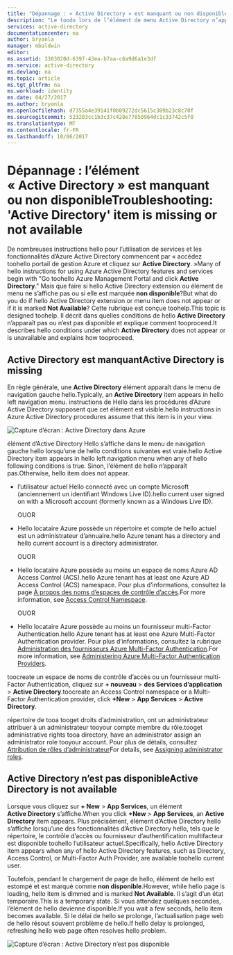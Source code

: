 ```yaml
---
title: "Dépannage : « Active Directory » est manquant ou non disponible | Documents Microsoft"
description: "Le toodo lors de l’élément de menu Active Directory n’apparaît pas dans hello portail de gestion Azure."
services: active-directory
documentationcenter: na
author: bryanla
manager: mbaldwin
editor: 
ms.assetid: 3383020d-6397-43ea-b7aa-c6a9d6a1e3df
ms.service: active-directory
ms.devlang: na
ms.topic: article
ms.tgt_pltfrm: na
ms.workload: identity
ms.date: 04/27/2017
ms.author: bryanla
ms.openlocfilehash: d7355a4e39141f0b09272dc5615c309b23c8c70f
ms.sourcegitcommit: 523283cc1b3c37c428e77850964dc1c33742c5f0
ms.translationtype: MT
ms.contentlocale: fr-FR
ms.lasthandoff: 10/06/2017
---
```

# <a name="troubleshooting-active-directory-item-is-missing-or-not-available"></a><span data-ttu-id="66414-103">Dépannage : l’élément « Active Directory » est manquant ou non disponible</span><span class="sxs-lookup"><span data-stu-id="66414-103">Troubleshooting: 'Active Directory' item is missing or not available</span></span>
<span data-ttu-id="66414-104">De nombreuses instructions hello pour l’utilisation de services et les fonctionnalités d’Azure Active Directory commencent par « accédez toohello portail de gestion Azure et cliquez sur **Active Directory**. »</span><span class="sxs-lookup"><span data-stu-id="66414-104">Many of hello instructions for using Azure Active Directory features and services begin with "Go toohello Azure Management Portal and click **Active Directory**."</span></span> <span data-ttu-id="66414-105">Mais que faire si hello Active Directory extension ou élément de menu ne s’affiche pas ou si elle est marquée **non disponible**?</span><span class="sxs-lookup"><span data-stu-id="66414-105">But what do you do if hello Active Directory extension or menu item does not appear or if it is marked **Not Available**?</span></span> <span data-ttu-id="66414-106">Cette rubrique est conçue toohelp.</span><span class="sxs-lookup"><span data-stu-id="66414-106">This topic is designed toohelp.</span></span> <span data-ttu-id="66414-107">Il décrit dans quelles conditions de hello **Active Directory** n’apparaît pas ou n’est pas disponible et explique comment tooproceed.</span><span class="sxs-lookup"><span data-stu-id="66414-107">It describes hello conditions under which **Active Directory** does not appear or is unavailable and explains how tooproceed.</span></span>

## <a name="active-directory-is-missing"></a><span data-ttu-id="66414-108">Active Directory est manquant</span><span class="sxs-lookup"><span data-stu-id="66414-108">Active Directory is missing</span></span>
<span data-ttu-id="66414-109">En règle générale, une **Active Directory** élément apparaît dans le menu de navigation gauche hello.</span><span class="sxs-lookup"><span data-stu-id="66414-109">Typically, an **Active Directory** item appears in hello left navigation menu.</span></span> <span data-ttu-id="66414-110">instructions de Hello dans les procédures d’Azure Active Directory supposent que cet élément est visible.</span><span class="sxs-lookup"><span data-stu-id="66414-110">hello instructions in Azure Active Directory procedures assume that this item is in your view.</span></span>

![Capture d’écran : Active Directory dans Azure](./media/active-directory-troubleshooting/typical-view.png)

<span data-ttu-id="66414-112">élément d’Active Directory Hello s’affiche dans le menu de navigation gauche hello lorsqu’une de hello conditions suivantes est vraie.</span><span class="sxs-lookup"><span data-stu-id="66414-112">hello Active Directory item appears in hello left navigation menu when any of hello following conditions is true.</span></span> <span data-ttu-id="66414-113">Sinon, l’élément de hello n’apparaît pas.</span><span class="sxs-lookup"><span data-stu-id="66414-113">Otherwise, hello item does not appear.</span></span>

* <span data-ttu-id="66414-114">l’utilisateur actuel Hello connecté avec un compte Microsoft (anciennement un identifiant Windows Live ID).</span><span class="sxs-lookup"><span data-stu-id="66414-114">hello current user signed on with a Microsoft account (formerly known as a Windows Live ID).</span></span>
  
    <span data-ttu-id="66414-115">OU</span><span class="sxs-lookup"><span data-stu-id="66414-115">OR</span></span>
* <span data-ttu-id="66414-116">Hello locataire Azure possède un répertoire et compte de hello actuel est un administrateur d’annuaire.</span><span class="sxs-lookup"><span data-stu-id="66414-116">hello Azure tenant has a directory and hello current account is a directory administrator.</span></span>
  
    <span data-ttu-id="66414-117">OU</span><span class="sxs-lookup"><span data-stu-id="66414-117">OR</span></span>
* <span data-ttu-id="66414-118">Hello locataire Azure possède au moins un espace de noms Azure AD Access Control (ACS).</span><span class="sxs-lookup"><span data-stu-id="66414-118">hello Azure tenant has at least one Azure AD Access Control (ACS) namespace.</span></span> <span data-ttu-id="66414-119">Pour plus d’informations, consultez la page [À propos des noms d’espaces de contrôle d’accès](https://msdn.microsoft.com/library/azure/gg185908.aspx).</span><span class="sxs-lookup"><span data-stu-id="66414-119">For more information, see [Access Control Namespace](https://msdn.microsoft.com/library/azure/gg185908.aspx).</span></span>
  
    <span data-ttu-id="66414-120">OU</span><span class="sxs-lookup"><span data-stu-id="66414-120">OR</span></span>
* <span data-ttu-id="66414-121">Hello locataire Azure possède au moins un fournisseur multi-Factor Authentication.</span><span class="sxs-lookup"><span data-stu-id="66414-121">hello Azure tenant has at least one Azure Multi-Factor Authentication provider.</span></span> <span data-ttu-id="66414-122">Pour plus d’informations, consultez la rubrique [Administration des fournisseurs Azure Multi-Factor Authentication](../multi-factor-authentication/multi-factor-authentication-get-started-cloud.md).</span><span class="sxs-lookup"><span data-stu-id="66414-122">For more information, see [Administering Azure Multi-Factor Authentication Providers](../multi-factor-authentication/multi-factor-authentication-get-started-cloud.md).</span></span>

<span data-ttu-id="66414-123">toocreate un espace de noms de contrôle d’accès ou un fournisseur multi-Factor Authentication, cliquez sur **+ nouveau** > **des Services d’application** > **Active Directory**.</span><span class="sxs-lookup"><span data-stu-id="66414-123">toocreate an Access Control namespace or a Multi-Factor Authentication provider, click **+New** > **App Services** > **Active Directory**.</span></span>

<span data-ttu-id="66414-124">répertoire de tooa tooget droits d’administration, ont un administrateur attribuer à un administrateur tooyour compte membre du rôle.</span><span class="sxs-lookup"><span data-stu-id="66414-124">tooget administrative rights tooa directory, have an administrator assign an administrator role tooyour account.</span></span> <span data-ttu-id="66414-125">Pour plus de détails, consultez [Attribution de rôles d’administrateur](active-directory-assign-admin-roles.md)</span><span class="sxs-lookup"><span data-stu-id="66414-125">For details, see [Assigning administrator roles](active-directory-assign-admin-roles.md).</span></span>

## <a name="active-directory-is-not-available"></a><span data-ttu-id="66414-126">Active Directory n’est pas disponible</span><span class="sxs-lookup"><span data-stu-id="66414-126">Active Directory is not available</span></span>
<span data-ttu-id="66414-127">Lorsque vous cliquez sur **+ New** > **App Services**, un élément **Active Directory** s’affiche.</span><span class="sxs-lookup"><span data-stu-id="66414-127">When you click **+New** > **App Services**, an **Active Directory** item appears.</span></span> <span data-ttu-id="66414-128">Plus précisément, élément d’Active Directory hello s’affiche lorsqu’une des fonctionnalités d’Active Directory hello, tels que le répertoire, le contrôle d’accès ou fournisseur d’authentification multifacteur est disponible toohello l’utilisateur actuel.</span><span class="sxs-lookup"><span data-stu-id="66414-128">Specifically, hello Active Directory item appears when any of hello Active Directory features, such as Directory, Access Control, or Multi-Factor Auth Provider, are available toohello current user.</span></span>

<span data-ttu-id="66414-129">Toutefois, pendant le chargement de page de hello, élément de hello est estompé et est marqué comme **non disponible**.</span><span class="sxs-lookup"><span data-stu-id="66414-129">However, while hello page is loading, hello item is dimmed and is marked **Not Available**.</span></span> <span data-ttu-id="66414-130">Il s’agit d’un état temporaire.</span><span class="sxs-lookup"><span data-stu-id="66414-130">This is a temporary state.</span></span> <span data-ttu-id="66414-131">Si vous attendez quelques secondes, l’élément de hello devienne disponible.</span><span class="sxs-lookup"><span data-stu-id="66414-131">If you wait a few seconds, hello item becomes available.</span></span> <span data-ttu-id="66414-132">Si le délai de hello se prolonge, l’actualisation page web de hello résout souvent problème de hello.</span><span class="sxs-lookup"><span data-stu-id="66414-132">If hello delay is prolonged, refreshing hello web page often resolves hello problem.</span></span>

![Capture d’écran : Active Directory n’est pas disponible](./media/active-directory-troubleshooting/not-available.png)

